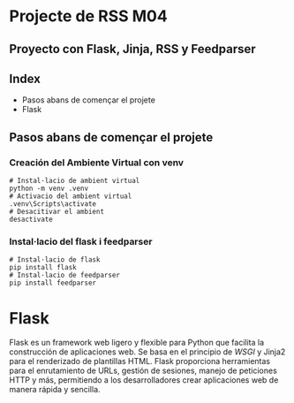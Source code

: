 # Projecte de RSS M04
## Proyecto con Flask, Jinja, RSS y Feedparser
## Index
* Pasos abans de començar el projete
* Flask



## Pasos abans de començar el projete
### Creación del Ambiente Virtual con venv
```
# Instal·lacio de ambient virtual
python -m venv .venv
# Activacio del ambient virtual
.venv\Scripts\activate
# Desacitivar el ambient
desactivate
```

### Instal·lacio del flask i feedparser
```
# Instal·lacio de flask
pip install flask
# Instal·lacio de feedparser
pip install feedparser
```

# Flask

Flask es un framework web ligero y flexible para Python que facilita la construcción de aplicaciones web. Se basa en el principio de *WSGI*  y Jinja2 para el renderizado de plantillas HTML. Flask proporciona herramientas para el enrutamiento de URLs, gestión de sesiones, manejo de peticiones HTTP y más, permitiendo a los desarrolladores crear aplicaciones web de manera rápida y sencilla.
